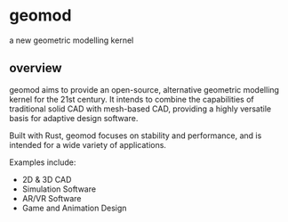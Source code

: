 # geomod

a new geometric modelling kernel

## overview

geomod aims to provide an open-source, alternative geometric modelling kernel for the 21st century. 
It intends to combine the capabilities of traditional solid CAD with mesh-based CAD, 
providing a highly versatile basis for adaptive design software.

Built with Rust, geomod focuses on stability and performance, and is intended for a wide variety of applications.

Examples include:
- 2D & 3D CAD
- Simulation Software
- AR/VR Software
- Game and Animation Design

